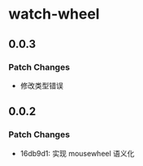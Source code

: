 # watch-wheel

## 0.0.3

### Patch Changes

-   修改类型错误

## 0.0.2

### Patch Changes

-   16db9d1: 实现 mousewheel 语义化
